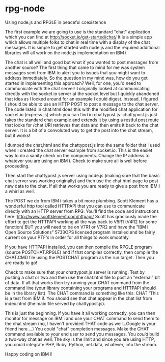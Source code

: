 # rpg-node
Using node.js and RPGLE in peaceful coexistence

The first example we are going to use is the standard "chat" application which you can find at http://socket.io/get-started/chat/ It is a simple app which allows multiple folks to chat in real time with a display of the chat messages.  It is simple to get started with node.js and the required additional libraries will all work on the node.js implementation on IBM i.  

The chat is all well and good but what if you wanted to post messages from another source?  The first thing that came to mind for me was system messages sent from IBM to alert you to issues that you might want to address immediately.  So the question in my mind was, how do you get started in implementing this approach?  Well, for one, you'd need to communicate with the chat server!  I originally looked at communicating directly with the socket.io server at the socket level but I quickly abandoned that idea as I looked around for an example I could digest.  Instead, I figured I should be able to use an HTTP POST to post a message to the chat server. The code listed in chat.html does this with the modified chat application for socket.io (express.js) which you can find in chattypost.js.  chattypost.js just takes the standard chat example and extends it by using a restful post route that looks for /chat URI retrieves that data and then emits it back to the chat server.  It is a bit of a convoluted way to get the post into the chat stream, but it works!

I dumped the chat,html and the chattypost.js into the same folder that I used when I created the chat server example from socket.io.  This is the easiet way to do a sanity check on the components.  Change the IP address to whatever you are using on IBM i.  Check to make sure all is well before proceeding.

Then start the chattypost.js server using node.js (making sure that the basic chat server was working originally) and then use the chat.html page to post new data to the chat.  If all that works you are ready to give a post from IBM i a whirl as well.

The POST we do from IBM i takes a bit more plumbing.  Scott Klement has a wonderful http tool called HTTPAPI that you can use to communicate directly with an HTTP server from RPG.  You'll find the code and instructions here: http://www.scottklement.com/httpapi/  Scott has graciously made the effort to get the HTTPAPI working all the way back to V5R1 (V4R2 for some function) BUT you will need to be on V7R1 or V7R2 and have the "IBM i Open Source Solutions" 5733OPS licensed program installed and be fairly current on your PTF's in order for all things to work smoothly.

If you have HTTPAPI installed, you can then compile the RPGLE program (source POSTCHAT.RPGLE) and if that compiles correctly, then compile the CHAT.CMD file using the POSTCHAT program as the run target. Then you are ready to go!

Check to make sure that your chattypost.js server is running.  Test by posting a chat or two and then use the chat.html file to post an "external" bit of data.  If all that works then try running your CHAT command from the command line (your library containing your programs and HTTPAPI should be in the library list).  The CHAT command is something like this:  CHAT 'This is a test from IBM i!.  You should see that chat appear in the chat list from index.html (the main file served by chattypost.js).

This is just the beginning.  If you have it all working correctly, you can then monitor for message on IBM i and use your CHAT command to send them to the chat stream (no, I haven't provided THAT code as well...Google is your friend here....)  You could "chat" completion messages.  Make the CHAT command available to your end user to send you messages.  You *could* build a two-way chat as well.  The sky is the limit and since you are using HTTP, you could integrate PHP, Ruby, Python, net.data, whatever, into the stream.  

Happy coding on IBM i!
